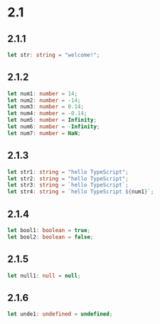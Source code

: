 # 2.1

## 2.1.1

```ts
let str: string = "welcome!";
```

## 2.1.2

```ts
let num1: number = 14;
let num2: number = -14;
let num3: number = 0.14;
let num4: number = -0.14;
let num5: number = Infinity;
let num6: number = -Infinity;
let num7: number = NaN;
```

## 2.1.3

```ts
let str1: string = "hello TypeScript";
let str2: string = "hello TypeScript";
let str3: string = `hello TypeScript`;
let str4: string = `hello TypeScript ${num1}`;
```

## 2.1.4

```ts
let bool1: boolean = true;
let bool2: boolean = false;
```

## 2.1.5

```ts
let null1: null = null;
```

## 2.1.6

```ts
let unde1: undefined = undefined;
```
